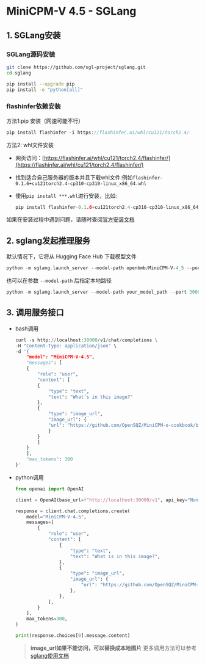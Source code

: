 # MiniCPM-V 4.5 - SGLang

## 1. SGLang安装
### SGLang源码安装
```bash
git clone https://github.com/sgl-project/sglang.git
cd sglang

pip install --upgrade pip
pip install -e "python[all]"
```

### flashinfer依赖安装

方法1:pip 安装（网速可能不行）

```cpp
pip install flashinfer -i https://flashinfer.ai/whl/cu121/torch2.4/
```

方法2: whl文件安装

- 网页访问：[https://flashinfer.ai/whl/cu121/torch2.4/flashinfer/](https://flashinfer.ai/whl/cu121/torch2.4/flashinfer/)
- 找到适合自己服务器的版本并且下载whl文件:例如`flashinfer-0.1.6+cu121torch2.4-cp310-cp310-linux_x86_64.whl`
- 使用`pip install ***.whl`进行安装，比如:
  
    ```cpp
    pip install flashinfer-0.1.6+cu121torch2.4-cp310-cp310-linux_x86_64.whl
    ```
如果在安装过程中遇到问题，请随时查阅[官方安装文档](https://docs.sglang.ai/start/install.html)

## 2. sglang发起推理服务

默认情况下，它将从 Hugging Face Hub 下载模型文件
```cpp
python -m sglang.launch_server --model-path openbmb/MiniCPM-V-4_5 --port 30000
```
也可以在参数 `--model-path` 后指定本地路径
```cpp
python -m sglang.launch_server --model-path your_model_path --port 30000 --trust-remote-code
```

## 3. 调用服务接口
- bash调用
    ```python
    curl -s http://localhost:30000/v1/chat/completions \
    -H "Content-Type: application/json" \
    -d '{
        "model": "MiniCPM-V-4.5",
        "messages": [
        {
            "role": "user",
            "content": [
            {
                "type": "text",
                "text": "What’s in this image?"
            },
            {
                "type": "image_url",
                "image_url": {
                "url": "https://github.com/OpenSQZ/MiniCPM-o-cookbook/blob/main/inference/assets/airplane.jpeg?raw=true"
                }
            }
            ]
        }
        ],
        "max_tokens": 300
    }'
    ```

- python调用
    ```python
    from openai import OpenAI

    client = OpenAI(base_url=f"http://localhost:30000/v1", api_key="None")

    response = client.chat.completions.create(
        model="MiniCPM-V-4.5",
        messages=[
            {
                "role": "user",
                "content": [
                    {
                        "type": "text",
                        "text": "What is in this image?",
                    },
                    {
                        "type": "image_url",
                        "image_url": {
                            "url": "https://github.com/OpenSQZ/MiniCPM-o-cookbook/blob/main/inference/assets/airplane.jpeg?raw=true",
                        },
                    },
                ],
            }
        ],
        max_tokens=300,
    )

    print(response.choices[0].message.content)
    ```
    > **image_url如果不能访问，可以替换成本地图片**
    > 更多调用方法可以参考[sglang使用文档](https://docs.sglang.ai/backend/openai_api_vision.html)
